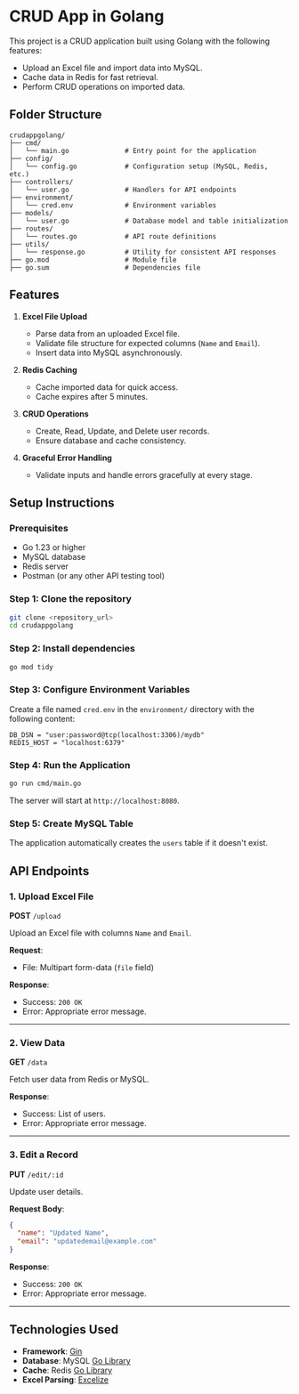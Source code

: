 
# CRUD App in Golang

This project is a CRUD application built using Golang with the following features:
- Upload an Excel file and import data into MySQL.
- Cache data in Redis for fast retrieval.
- Perform CRUD operations on imported data.

## Folder Structure

```
crudappgolang/
├── cmd/
│   └── main.go              # Entry point for the application
├── config/
│   └── config.go            # Configuration setup (MySQL, Redis, etc.)
├── controllers/
│   └── user.go              # Handlers for API endpoints
├── environment/
│   └── cred.env             # Environment variables
├── models/
│   └── user.go              # Database model and table initialization
├── routes/
│   └── routes.go            # API route definitions
├── utils/
│   └── response.go          # Utility for consistent API responses
├── go.mod                   # Module file
├── go.sum                   # Dependencies file
```

## Features

1. **Excel File Upload**
   - Parse data from an uploaded Excel file.
   - Validate file structure for expected columns (`Name` and `Email`).
   - Insert data into MySQL asynchronously.

2. **Redis Caching**
   - Cache imported data for quick access.
   - Cache expires after 5 minutes.

3. **CRUD Operations**
   - Create, Read, Update, and Delete user records.
   - Ensure database and cache consistency.

4. **Graceful Error Handling**
   - Validate inputs and handle errors gracefully at every stage.

## Setup Instructions

### Prerequisites

- Go 1.23 or higher
- MySQL database
- Redis server
- Postman (or any other API testing tool)

### Step 1: Clone the repository
```bash
git clone <repository_url>
cd crudappgolang
```

### Step 2: Install dependencies
```bash
go mod tidy
```

### Step 3: Configure Environment Variables
Create a file named `cred.env` in the `environment/` directory with the following content:
```
DB_DSN = "user:password@tcp(localhost:3306)/mydb"
REDIS_HOST = "localhost:6379"

```

### Step 4: Run the Application
```bash
go run cmd/main.go
```

The server will start at `http://localhost:8080`.

### Step 5: Create MySQL Table
The application automatically creates the `users` table if it doesn't exist.

## API Endpoints

### 1. Upload Excel File
**POST** `/upload`

Upload an Excel file with columns `Name` and `Email`.

**Request**:
- File: Multipart form-data (`file` field)

**Response**:
- Success: `200 OK`
- Error: Appropriate error message.

---

### 2. View Data
**GET** `/data`

Fetch user data from Redis or MySQL.

**Response**:
- Success: List of users.
- Error: Appropriate error message.

---

### 3. Edit a Record
**PUT** `/edit/:id`

Update user details.

**Request Body**:
```json
{
  "name": "Updated Name",
  "email": "updatedemail@example.com"
}
```

**Response**:
- Success: `200 OK`
- Error: Appropriate error message.

---

## Technologies Used
- **Framework**: [Gin](https://github.com/gin-gonic/gin)
- **Database**: MySQL [Go Library](database/sql)
- **Cache**: Redis [Go Library](github.com/gomodule/redigo/redis)
- **Excel Parsing**: [Excelize](https://github.com/xuri/excelize)
